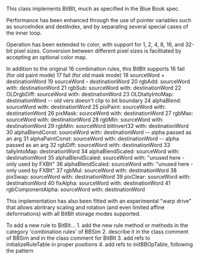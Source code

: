This class implements BitBlt, much as specified in the Blue Book spec.

Performance has been enhanced through the use of pointer variables such as sourceIndex and destIndex, and by separating several special cases of the inner loop.

Operation has been extended to color, with support for 1, 2, 4, 8, 16, and 32-bit pixel sizes.  Conversion between different pixel sizes is facilitated by accepting an optional color map.

In addition to the original 16 combination rules, this BitBlt supports
	16	fail (for old paint mode)
	17	fail (for old mask mode)
	18	sourceWord + destinationWord
	19	sourceWord - destinationWord
	20	rgbAdd: sourceWord with: destinationWord
	21	rgbSub: sourceWord with: destinationWord
	22	OLDrgbDiff: sourceWord with: destinationWord
	23	OLDtallyIntoMap: destinationWord -- old vers doesn't clip to bit boundary
	24	alphaBlend: sourceWord with: destinationWord
	25	pixPaint: sourceWord with: destinationWord
	26	pixMask: sourceWord with: destinationWord
	27	rgbMax: sourceWord with: destinationWord
	28	rgbMin: sourceWord with: destinationWord
	29	rgbMin: sourceWord bitInvert32 with: destinationWord
	30	alphaBlendConst: sourceWord with: destinationWord -- alpha passed as an arg
	31	alphaPaintConst: sourceWord with: destinationWord -- alpha passed as an arg
	32	rgbDiff: sourceWord with: destinationWord
	33	tallyIntoMap: destinationWord
	34	alphaBlendScaled: sourceWord with: destinationWord
	35 alphaBlendScaled: sourceWord with:	"unused here - only used by FXBlt"
	36 alphaBlendScaled: sourceWord with:	"unused here - only used by FXBlt"
	37 rgbMul: sourceWord with: destinationWord
	38 pixSwap: sourceWord with: destinationWord
	39 pixClear: sourceWord with: destinationWord
	40 fixAlpha: sourceWord with: destinationWord
	41 rgbComponentAlpha: sourceWord with: destinationWord

This implementation has also been fitted with an experimental "warp drive" that allows abritrary scaling and rotation (and even limited affine deformations) with all BitBlt storage modes supported.

To add a new rule to BitBlt...
	1.  add the new rule method or methods in the category 'combination rules' of BBSim
	2.  describe it in the class comment  of BBSim and in the class comment for BitBlt
	3.  add refs to initializeRuleTable in proper positions
	4.  add refs to initBBOpTable, following the pattern
